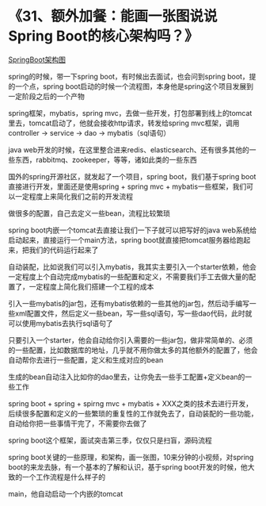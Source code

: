 # 《31、额外加餐：能画一张图说说Spring Boot的核心架构吗？》

[SpringBoot架构图](images/31/01.png)

spring的时候，带一下spring boot，有时候出去面试，也会问到spring boot，提的一个点，spring boot启动的时候一个流程图，本身他是spring这个项目发展到一定阶段之后的一个产物

 

spring框架，mybatis，spring mvc，去做一些开发，打包部署到线上的tomcat里去，tomcat启动了，他就会接收http请求，转发给spring mvc框架，调用controller -> service -> dao -> mybatis（sql语句）

 

java web开发的时候，在这里整合进来redis、elasticsearch、还有很多其他的一些东西，rabbitmq、zookeeper，等等，诸如此类的一些东西

 

国外的spring开源社区，就发起了一个项目，spring boot，我们基于spring boot直接进行开发，里面还是使用spring + spring mvc + mybatis一些框架，我们可以一定程度上来简化我们之前的开发流程

 

做很多的配置，自己去定义一些bean，流程比较繁琐

 

spring boot内嵌一个tomcat去直接让我们一下子就可以把写好的java web系统给启动起来，直接运行一个main方法，spring boot就直接把tomcat服务器给跑起来，把我们的代码运行起来了

 

自动装配，比如说我们可以引入mybatis，我其实主要引入一个starter依赖，他会一定程度上个自动完成mybatis的一些配置和定义，不需要我们手工去做大量的配置了，一定程度上简化我们搭建一个工程的成本

 

引入一些mybatis的jar包，还有mybatis依赖的一些其他的jar包，然后动手编写一些xml配置文件，然后定义一些bean，写一些sql语句，写一些dao代码，此时就可以使用mybatis去执行sql语句了

 

只要引入一个starter，他会自动给你引入需要的一些jar包，做非常简单的、必须的一些配置，比如数据库的地址，几乎就不用你做太多的其他额外的配置了，他会自动帮你去进行一些配置，定义和生成对应的bean

 

生成的bean自动注入比如你的dao里去，让你免去一些手工配置+定义bean的一些工作

 

spring boot + spring + spirng mvc + mybatis + XXX之类的技术去进行开发，后续很多配置和定义的一些繁琐的重复性的工作就免去了，自动装配的一些功能，自动给你把一些事情干完了，不需要你去做了

 

spring boot这个框架，面试突击第三季，仅仅只是扫盲，源码流程

 

spring boot关键的一些原理，和架构，画一张图，10来分钟的小视频，对spring boot的来龙去脉，有一个基本的了解和认识，基于spring boot开发的时候，他大致的一个工作流程是什么样子的

 

main，他自动启动一个内嵌的tomcat

